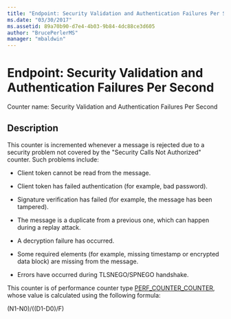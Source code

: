 ```yaml
---
title: "Endpoint: Security Validation and Authentication Failures Per Second"
ms.date: "03/30/2017"
ms.assetid: 89a70b90-d7e4-4b03-9b84-4dc88ce3d605
author: "BrucePerlerMS"
manager: "mbaldwin"
---
```

# Endpoint: Security Validation and Authentication Failures Per Second
Counter name: Security Validation and Authentication Failures Per Second  
  
## Description  
 This counter is incremented whenever a message is rejected due to a security problem not covered by the "Security Calls Not Authorized" counter. Such problems include:  
  
- Client token cannot be read from the message.  
  
- Client token has failed authentication (for example, bad password).  
  
- Signature verification has failed (for example, the message has been tampered).  
  
- The message is a duplicate from a previous one, which can happen during a replay attack.  
  
- A decryption failure has occurred.  
  
- Some required elements (for example, missing timestamp or encrypted data block) are missing from the message.  
  
- Errors have occurred during TLSNEGO/SPNEGO handshake.  
  
 This counter is of performance counter type [PERF_COUNTER_COUNTER](http://go.microsoft.com/fwlink/?LinkID=94649), whose value is calculated using the following formula:  
  
 (N1-N0)/((D1-D0)/F)
